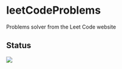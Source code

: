 # leetCodeProblems
Problems solver from the Leet Code website

## Status 

<img src="https://leetcard.jacoblin.cool/ginogiorgi?theme=catppuccinMocha&font=Ubuntu&ext=heatmap"/>
